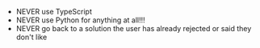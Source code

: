 - NEVER use TypeScript
- NEVER use Python for anything at all!!!
- NEVER go back to a solution the user has already rejected or said they don't like